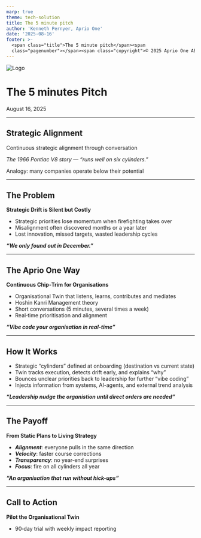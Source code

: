 ```yaml
---
marp: true
theme: tech-solution
title: The 5 minute pitch
author: 'Kenneth Pernyer, Aprio One'
date: '2025-08-16'
footer: >-
  <span class="title">The 5 minute pitch</span><span
  class="pagenumber"></span><span class="copyright">© 2025 Aprio One AB</span>
---
```

<!-- _class: title-page -->

![Logo](img/medium-logo.jpeg)
# The 5 minutes Pitch
<div class="date">August 16, 2025</div>

---

## Strategic Alignment

Continuous strategic alignment through conversation

*The 1966 Pontiac V8 story — “runs well on six cylinders.”*

Analogy: many companies operate below their potential

---

## The Problem

**Strategic Drift is Silent but Costly**

* Strategic priorities lose momentum when firefighting takes over
* Misalignment often discovered months or a year later
* Lost innovation, missed targets, wasted leadership cycles

***“We only found out in December.”***

---

## The Aprio One Way

**Continuous Chip‑Trim for Organisations**

* Organisational Twin that listens, learns, contributes and mediates
* Hoshin Kanri Management theory
* Short conversations (5 minutes, several times a week)
* Real‑time prioritisation and alignment

***“Vibe code your organisation in real-time”***

---

## How It Works

* Strategic “cylinders” defined at onboarding (destination vs current state)
* Twin tracks execution, detects drift early, and explains “why”
* Bounces unclear priorities back to leadership for further “vibe coding”
* Injects information from systems, AI-agents, and external trend analysis

***“Leadership nudge the organistion until direct orders are needed”***

---

## The Payoff

**From Static Plans to Living Strategy**

* ___Alignment___: everyone pulls in the same direction
* ___Velocity___: faster course corrections
* ___Transparency___: no year‑end surprises
* ___Focus___: fire on all cylinders all year

***“An organisation that run without hick-ups”***

---

## Call to Action

**Pilot the Organisational Twin**

* 90‑day trial with weekly impact reporting

